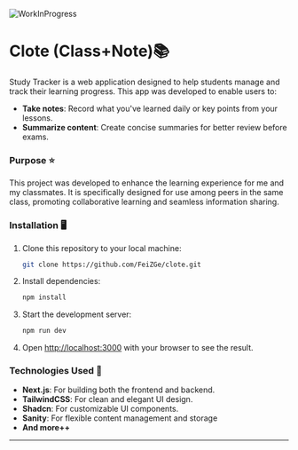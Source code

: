 ![WorkInProgress](https://media.discordapp.net/attachments/1323995308132143157/1323995797028605993/Banner-WorkInProgress.jpg?ex=67768aac&is=6775392c&hm=b2fd62764a877fc5974775b99b952b3fc6ed0fc5abf31a4cad9889f2a173edaf&=&format=webp&width=1866&height=934)

# Clote (Class+Note)📚

Study Tracker is a web application designed to help students manage and track their learning progress. This app was developed to enable users to:  

- **Take notes**: Record what you've learned daily or key points from your lessons.  
- **Summarize content**: Create concise summaries for better review before exams.  

### Purpose ⭐️
This project was developed to enhance the learning experience for me and my classmates. It is specifically designed for use among peers in the same class, promoting collaborative learning and seamless information sharing.

### Installation 🖥️
1. Clone this repository to your local machine:  
   ```bash  
   git clone https://github.com/FeiZGe/clote.git
   ```  
2. Install dependencies:  
   ```bash  
   npm install  
   ```  
3. Start the development server:  
   ```bash  
   npm run dev  
   ```  
4. Open [http://localhost:3000](http://localhost:3000) with your browser to see the result.

### Technologies Used 🧰
- **Next.js**: For building both the frontend and backend.  
- **TailwindCSS**: For clean and elegant UI design.  
- **Shadcn**: For customizable UI components.  
- **Sanity**: For flexible content management and storage
- **And more++**

--- 